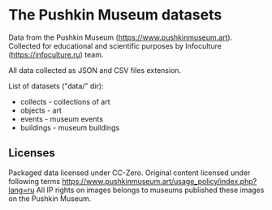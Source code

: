 # The Pushkin Museum datasets
Data from the Pushkin Museum (https://www.pushkinmuseum.art).
Collected for educational and scientific purposes by Infoculture (https://infoculture.ru) team.

All data collected as JSON and CSV files extension.

List of datasets ("data/" dir):
* collects - collections of art
* objects - art
* events - museum events
* buildings - museum buildings


## Licenses

Packaged data licensed under CC-Zero.
Original content licensed under following terms https://www.pushkinmuseum.art/usage_policy/index.php?lang=ru
All IP rights on images belongs to museums published these images on the Pushkin Museum.
